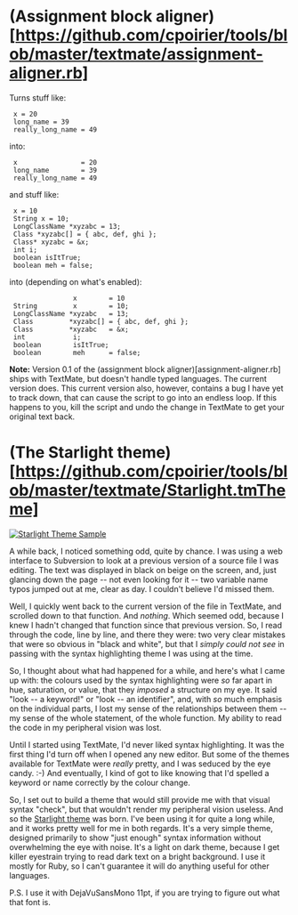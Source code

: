 # (Assignment block aligner)[https://github.com/cpoirier/tools/blob/master/textmate/assignment-aligner.rb]

Turns stuff like:

     x = 20
     long_name = 39
     really_long_name = 49

into:

     x                = 20
     long_name        = 39
     really_long_name = 49
     

and stuff like:

     x = 10
     String x = 10;
     LongClassName *xyzabc = 13;
     Class *xyzabc[] = { abc, def, ghi };
     Class* xyzabc = &x;
     int i;
     boolean isItTrue;
     boolean meh = false;
 
into (depending on what's enabled):

                    x        = 10
     String         x        = 10;
     LongClassName *xyzabc   = 13;
     Class         *xyzabc[] = { abc, def, ghi };
     Class         *xyzabc   = &x;
     int            i;
     boolean        isItTrue;
     boolean        meh      = false;


**Note:** Version 0.1 of the (assignment block aligner)[assignment-aligner.rb] ships with TextMate, but doesn't handle typed languages. The current version does. This current version also, however, contains a bug I have yet to track down, that can cause the script to go into an endless loop. If this happens to you, kill the script and undo the change in TextMate to get your original text back.



# (The Starlight theme)[https://github.com/cpoirier/tools/blob/master/textmate/Starlight.tmTheme] 

<a href='https://raw.github.com/cpoirier/tools/master/textmate/Starlight.tmTheme' title='Starlight Theme'><img src='http://courage-my-friend.org/wp-content/uploads/2008/01/starlight-theme-sample.jpeg' alt='Starlight Theme Sample' /></a>

A while back, I noticed something odd, quite by chance.  I was using a web interface to Subversion to look at a previous version of a source file I was editing.  The text was displayed in black on beige on the screen, and, just glancing down the page -- not even looking for it -- two variable name typos jumped out at me, clear as day.  I couldn't believe I'd missed them.

Well, I quickly went back to the current version of the file in TextMate, and scrolled down to that function.  And *nothing*.  Which seemed odd, because I knew I hadn't changed that function since that previous version.  So, I read through the code, line by line, and there they were: two very clear mistakes that were so obvious in "black and white", but that I *simply could not see* in passing with the syntax highlighting theme I was using at the time.

So, I thought about what had happened for a while, and here's what I came up with: the colours used by the syntax highlighting were *so* far apart in hue, saturation, or value, that they *imposed* a structure on my eye.  It said "look -- a keyword!" or "look -- an identifier", and, with *so* much emphasis on the individual parts, I lost my sense of the relationships between them -- my sense of the whole statement, of the whole function.  My ability to read the code in my peripheral vision was lost.

Until I started using TextMate, I'd never liked syntax highlighting.  It was the first thing I'd turn off when I opened any new editor.  But some of the themes available for TextMate were *really* pretty, and I was seduced by the eye candy.  :-)  And eventually, I kind of got to like knowing that I'd spelled a keyword or name correctly by the colour change.  

So, I set out to build a theme that would still provide me with that visual syntax "check", but that wouldn't render my peripheral vision useless.  And so the [Starlight theme](https://raw.github.com/cpoirier/tools/master/textmate/Starlight.tmTheme) was born.  I've been using it for quite a long while, and it works pretty well for me in both regards.  It's a very simple theme, designed primarily to show "just enough" syntax information without overwhelming the eye with noise.  It's a light on dark theme, because I get killer eyestrain trying to read dark text on a bright background.  I use it mostly for Ruby, so I can't guarantee it will do anything useful for other languages.

P.S. I use it with DejaVuSansMono 11pt, if you are trying to figure out what that font is.



